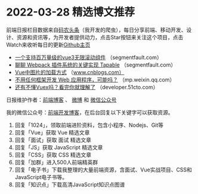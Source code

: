 # 2022-03-28 精选博文推荐

前端日报栏目数据来自[码农头条](https://toutiao.qdkfweb.cn/)（我开发的爬虫），每日分享前端、移动开发、设计、资源和资讯等，为开发者提供动力，点击Star按钮来关注这个项目，点击Watch来收听每日的更新[Github主页](https://github.com/kujian/frontendDaily)
* [一个支持百万量级的vue3无限滚动组件](https://segmentfault.com/a/1190000041614746) （segmentfault.com）
* [聊聊 Webpack 插件系统的关键实现 Tapable](https://segmentfault.com/a/1190000041615669) （segmentfault.com）
* [Vue中图片的加载方式](https://www.cnblogs.com/cyy22321-blog/p/16062581.html) （www.cnblogs.com）
* [不用任何框架开发 Web 应用程序，可能吗？](https://mp.weixin.qq.com/s?__biz=MjM5MDE0Mjc4MA==&mid=2651111224&idx=1&sn=7b16797189197654afb16f1f8fc2ccbc) （mp.weixin.qq.com）
* [还有不懂Vuex吗？看完你就理解了](https://developer.51cto.com/article/704967.html) （developer.51cto.com）

日报维护作者：[前端博客](https://qdkfweb.cn/) 、 [微博](http://weibo.com/kujian) 和 [微信公众号](https://open.weixin.qq.com/qr/code?username=caibaojian_com)

我的微信公众号：[前端开发博客](https://open.weixin.qq.com/qr/code?username=caibaojian_com)，在后台回复以下关键字可以获取资源。

1. 回复「1024」，领取前端进阶资料，包含小程序、Nodejs、Git等
2. 回复「Vue」获取 Vue 精选文章
3. 回复「面试」获取 面试 精选文章
4. 回复「JS」获取 JavaScript 精选文章
5. 回复「CSS」获取 CSS 精选文章
6. 回复「加群」进入500人前端精英群
7. 回复「电子书」下载我整理的大量前端资源，含面试、Vue实战项目、CSS和JavaScript电子书等。
8. 回复「知识点」下载高清JavaScript知识点图谱